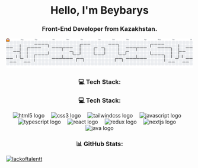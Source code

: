 <h1 align="center">Hello, I'm <strong>Beybarys</strong></h1>

<h3 align="center"><strong>Front-End Developer</strong> from Kazakhstan.</h3>

<p align="center">
  <picture>
  <source media="(prefers-color-scheme: dark)" srcset="https://raw.githubusercontent.com/lackoftalentt/lackoftalentt/output/pacman-contribution-graph-dark.svg">
  <source media="(prefers-color-scheme: light)" srcset="https://raw.githubusercontent.com/lackoftalentt/lackoftalentt/output/pacman-contribution-graph.svg">
  <img alt="pacman contribution graph" src="https://raw.githubusercontent.com/lackoftalentt/lackoftalentt/output/pacman-contribution-graph.svg">
  </picture>

</p>

<h3 align="center">💻 Tech Stack:</h3>

<h3 align="center">💻 Tech Stack:</h3>

<p align="center">
  <img src="https://cdn.jsdelivr.net/gh/devicons/devicon/icons/html5/html5-original.svg" style="height: 30px;" alt="html5 logo" />
  <img width="10" />
  <img src="https://cdn.jsdelivr.net/gh/devicons/devicon/icons/css3/css3-original.svg" style="height: 30px;" alt="css3 logo" />
  <img width="10" />
  <img src="https://cdn.jsdelivr.net/gh/devicons/devicon/icons/tailwindcss/tailwindcss-original-wordmark.svg" style="height: 30px;" alt="tailwindcss logo" />
  <img width="10" />
  <img src="https://cdn.jsdelivr.net/gh/devicons/devicon/icons/javascript/javascript-original.svg" style="height: 30px;" alt="javascript logo" />
  <img width="10" />
  <img src="https://cdn.jsdelivr.net/gh/devicons/devicon/icons/typescript/typescript-original.svg" style="height: 30px;" alt="typescript logo" />
  <img width="10" />
  <img src="https://cdn.jsdelivr.net/gh/devicons/devicon/icons/react/react-original.svg" style="height: 30px;" alt="react logo" />
  <img width="10" />
  <img src="https://cdn.jsdelivr.net/gh/devicons/devicon/icons/redux/redux-original.svg" style="height: 30px;" alt="redux logo" />
  <img width="10" />
  <img src="https://cdn.jsdelivr.net/gh/devicons/devicon/icons/nextjs/nextjs-original.svg" style="height: 30px;" alt="nextjs logo" />
  <img width="10" />
  <img src="https://cdn.jsdelivr.net/gh/devicons/devicon/icons/java/java-original.svg" style="height: 30px;" alt="java logo" />
</p>

<h3 align="center">📊 GitHub Stats:</h3>
<a href="#">
  <p align="left"> 
    <img src="https://nirzak-streak-stats.vercel.app/?user=lackoftalentt&card_width=1030" alt="lackoftalentt" />
  </p>
</a>
